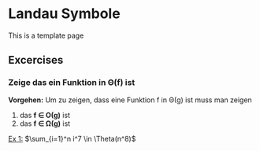 # Landau Symbole

This is a template page

## Excercises




### Zeige das ein Funktion in Θ(f) ist

**Vorgehen:** Um zu zeigen, dass eine Funktion f in Θ(g) ist muss man zeigen
1. das **f ∈ Ο(g)** ist
2. das **f ∈ Ω(g)** ist



[Ex 1:](https://elizabeth-flx.github.io/algobio-exercises/pages/analysis_algo/landau/solutions/sample.pdf) $\sum_{i=1}^n i^7 \in \Theta(n^8)$